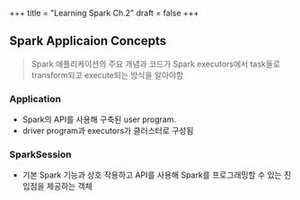 +++
title = "Learning Spark Ch.2"
draft = false
+++

## Spark Applicaion Concepts
> Spark 애플리케이션의 주요 개념과 코드가 Spark executors에서 task들로 transform되고 execute되는 방식을 알아야함

### Application
- Spark의 API를 사용해 구축된 user program.
- driver program과 executors가 클러스터로 구성됨

### SparkSession
- 기본 Spark 기능과 상호 작용하고 API를 사용해 Spark를 프로그래밍할 수 있는 진입점을 제공하는 객체



